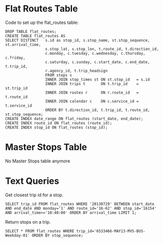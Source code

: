 Flat Routes Table
=================

Code to set up the flat_routes table:

    DROP TABLE flat_routes;
    CREATE TABLE flat_routes AS
    SELECT DISTINCT   s.id as stop_id, s.stop_name, st.stop_sequence, st.arrival_time,
                      s.stop_lat, s.stop_lon, t.route_id, t.direction_id, 
                      c.monday, c.tuesday, c.wednesday, c.thursday, c.friday,
                      c.saturday, c.sunday, c.start_date, c.end_date, t.trip_id,
                      r.agency_id, t.trip_headsign
                      FROM stops s
                      INNER JOIN stop_times st ON st.stop_id   = s.id
                      INNER JOIN trips t       ON t.trip_id    = st.trip_id
                      INNER JOIN routes r      ON r.route_id   = t.route_id
                      INNER JOIN calendar c    ON c.service_id = t.service_id
                      ORDER BY t.direction_id, t.trip_id, t.route_id, st.stop_sequence;
    CREATE INDEX date_range ON flat_routes (start_date, end_date);
    CREATE INDEX route_id ON flat_routes (route_id);
    CREATE INDEX stop_id ON flat_routes (stop_id);

Master Stops Table
==================

No Master Stops table anymore

Text Queries
============

Get closest trip id for a stop.

    SELECT trip_id FROM flat_routes WHERE '20130729' BETWEEN start_date AND end_date AND monday='1' AND route_id='16-62' AND stop_id='16154' AND arrival_time>='10:40:00' ORDER BY arrival_time LIMIT 1;

Return stops on a trip.

    SELECT * FROM flat_routes WHERE trip_id='6533466-MAY13-MVS-BUS-Weekday-01' ORDER BY stop_sequence;
